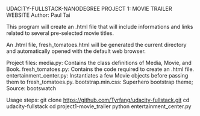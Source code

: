 UDACITY-FULLSTACK-NANODEGREE
PROJECT 1: MOVIE TRAILER WEBSITE
Author: Paul Tai

This program will create an .html file that will include
informations and links related to several pre-selected movie titles.

An .html file, fresh_tomatoes.html will be generated the current
directory and automatically opened with the default web browser.

Project files:
	media.py: Contains the class definitions of Media, Movie, and Book.
	fresh_tomatoes.py: Contains the code required to create an .html file.
	entertainment_center.py: Instantiates a few Movie objects before
		passing them to fresh_tomatoes.py.
	bootstrap.min.css: Superhero bootstrap theme; Source: bootswatch

Usage steps:
	git clone https://github.com/Tyrfang/udacity-fullstack.git
	cd udacity-fullstack
	cd project1-movie_trailer
	python entertainment_center.py



